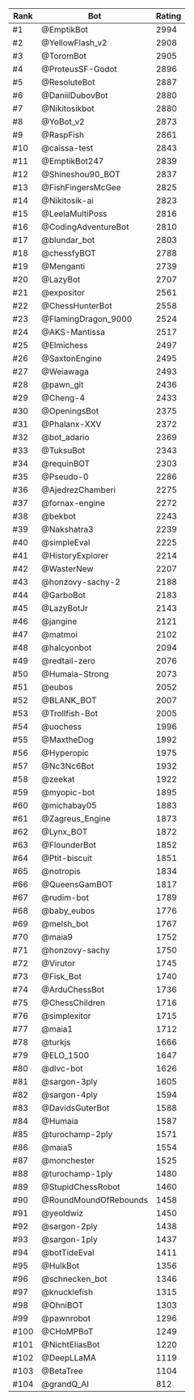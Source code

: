 Rank|Bot|Rating
---|---|---
#1|@EmptikBot|2994
#2|@YellowFlash_v2|2908
#3|@ToromBot|2905
#4|@ProteusSF-Godot|2896
#5|@ResoluteBot|2887
#6|@DaniilDubovBot|2880
#7|@Nikitosikbot|2880
#8|@YoBot_v2|2873
#9|@RaspFish|2861
#10|@caissa-test|2843
#11|@EmptikBot247|2839
#12|@Shineshou90_BOT|2837
#13|@FishFingersMcGee|2825
#14|@Nikitosik-ai|2823
#15|@LeelaMultiPoss|2816
#16|@CodingAdventureBot|2810
#17|@blundar_bot|2803
#18|@chessfyBOT|2788
#19|@Menganti|2739
#20|@LazyBot|2707
#21|@expositor|2561
#22|@ChessHunterBot|2558
#23|@FlamingDragon_9000|2524
#24|@AKS-Mantissa|2517
#25|@Elmichess|2497
#26|@SaxtonEngine|2495
#27|@Weiawaga|2493
#28|@pawn_git|2436
#29|@Cheng-4|2433
#30|@OpeningsBot|2375
#31|@Phalanx-XXV|2372
#32|@bot_adario|2369
#33|@TuksuBot|2343
#34|@requinBOT|2303
#35|@Pseudo-0|2286
#36|@AjedrezChamberi|2275
#37|@fornax-engine|2272
#38|@bekbot|2243
#39|@Nakshatra3|2239
#40|@simpleEval|2225
#41|@HistoryExplorer|2214
#42|@WasterNew|2207
#43|@honzovy-sachy-2|2188
#44|@GarboBot|2183
#45|@LazyBotJr|2143
#46|@jangine|2121
#47|@matmoi|2102
#48|@halcyonbot|2094
#49|@redtail-zero|2076
#50|@Humaia-Strong|2073
#51|@eubos|2052
#52|@BLANK_BOT|2007
#53|@Trollfish-Bot|2005
#54|@uochess|1996
#55|@MaxtheDog|1992
#56|@Hyperopic|1975
#57|@Nc3Nc6Bot|1932
#58|@zeekat|1922
#59|@myopic-bot|1895
#60|@michabay05|1883
#61|@Zagreus_Engine|1873
#62|@Lynx_BOT|1872
#63|@FlounderBot|1852
#64|@Ptit-biscuit|1851
#65|@notropis|1834
#66|@QueensGamBOT|1817
#67|@rudim-bot|1789
#68|@baby_eubos|1776
#69|@melsh_bot|1767
#70|@maia9|1752
#71|@honzovy-sachy|1750
#72|@Virutor|1745
#73|@Fisk_Bot|1740
#74|@ArduChessBot|1736
#75|@ChessChildren|1716
#76|@simplexitor|1715
#77|@maia1|1712
#78|@turkjs|1666
#79|@ELO_1500|1647
#80|@dlvc-bot|1626
#81|@sargon-3ply|1605
#82|@sargon-4ply|1594
#83|@DavidsGuterBot|1588
#84|@Humaia|1587
#85|@turochamp-2ply|1571
#86|@maia5|1554
#87|@monchester|1525
#88|@turochamp-1ply|1480
#89|@StupidChessRobot|1460
#90|@RoundMoundOfRebounds|1458
#91|@yeoldwiz|1450
#92|@sargon-2ply|1438
#93|@sargon-1ply|1437
#94|@botTideEval|1411
#95|@HulkBot|1356
#96|@schnecken_bot|1346
#97|@knucklefish|1315
#98|@OhniBOT|1303
#99|@pawnrobot|1296
#100|@CHoMPBoT|1249
#101|@NichtEliasBot|1220
#102|@DeepLLaMA|1119
#103|@BetaTree|1104
#104|@grandQ_AI|812
